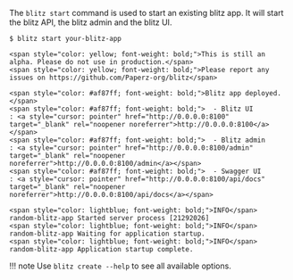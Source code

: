 The `blitz start` command is used to start an existing blitz app. It will start the blitz API, the blitz admin and the blitz UI.

<!-- termynal -->

<div class="termy">

```console
$ blitz start your-blitz-app

<span style="color: yellow; font-weight: bold;">This is still an alpha. Please do not use in production.</span>
<span style="color: yellow; font-weight: bold;">Please report any issues on https://github.com/Paperz-org/blitz</span>

<span style="color: #af87ff; font-weight: bold;">Blitz app deployed.</span>
<span style="color: #af87ff; font-weight: bold;">  - Blitz UI            : <a style="cursor: pointer" href="http://0.0.0.0:8100" target="_blank" rel="noopener noreferrer">http://0.0.0.0:8100</a></span>
<span style="color: #af87ff; font-weight: bold;">  - Blitz admin         : <a style="cursor: pointer" href="http://0.0.0.0:8100/admin" target="_blank" rel="noopener noreferrer">http://0.0.0.0:8100/admin</a></span>
<span style="color: #af87ff; font-weight: bold;">  - Swagger UI          : <a style="cursor: pointer" href="http://0.0.0.0:8100/api/docs" target="_blank" rel="noopener noreferrer">http://0.0.0.0:8100/api/docs</a></span>

<span style="color: lightblue; font-weight: bold;">INFO</span>      random-blitz-app Started server process [21292026]
<span style="color: lightblue; font-weight: bold;">INFO</span>      random-blitz-app Waiting for application startup.
<span style="color: lightblue; font-weight: bold;">INFO</span>      random-blitz-app Application startup complete.
```

</div>

!!! note
    Use `blitz create --help` to see all available options.
